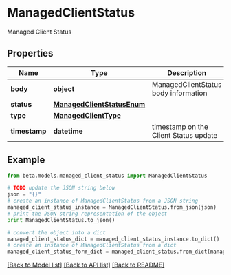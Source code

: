 # ManagedClientStatus

Managed Client Status

## Properties
Name | Type | Description | Notes
------------ | ------------- | ------------- | -------------
**body** | **object** | ManagedClientStatus body information | 
**status** | [**ManagedClientStatusEnum**](ManagedClientStatusEnum.md) |  | 
**type** | [**ManagedClientType**](ManagedClientType.md) |  | 
**timestamp** | **datetime** | timestamp on the Client Status update | 

## Example

```python
from beta.models.managed_client_status import ManagedClientStatus

# TODO update the JSON string below
json = "{}"
# create an instance of ManagedClientStatus from a JSON string
managed_client_status_instance = ManagedClientStatus.from_json(json)
# print the JSON string representation of the object
print ManagedClientStatus.to_json()

# convert the object into a dict
managed_client_status_dict = managed_client_status_instance.to_dict()
# create an instance of ManagedClientStatus from a dict
managed_client_status_form_dict = managed_client_status.from_dict(managed_client_status_dict)
```
[[Back to Model list]](../README.md#documentation-for-models) [[Back to API list]](../README.md#documentation-for-api-endpoints) [[Back to README]](../README.md)


